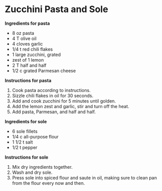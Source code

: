 # Zucchini Pasta and Sole

**Ingredients for pasta**

* 8 oz pasta
* 4 T olive oil
* 4 cloves garlic
* 1/4 t red chili flakes
* 1 large zucchini, grated
* zest of 1 lemon
* 2 T half and half
* 1/2 c grated Parmesan cheese

**Instructions for pasta**

1. Cook pasta according to instructions. 
2. Sizzle chili flakes in oil for 30 seconds. 
3. Add and cook zucchini for 5 minutes until golden. 
4. Add the lemon zest and garlic, stir and turn off the heat. 
5. Add pasta, Parmesan, and half and half.

**Ingredients for sole**

* 6 sole fillets
* 1/4 c all-purpose flour
* 1 1/2 t salt
* 1/2 t pepper

**Instructions for sole**

1. Mix dry ingredients together. 
2. Wash and dry sole. 
3. Press sole into spiced flour and saute in oil, making sure to clean pan from the flour every now and then.  
